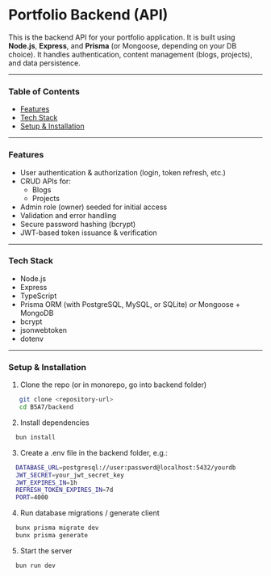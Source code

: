 # Portfolio Backend (API)

This is the backend API for your portfolio application. It is built using **Node.js**, **Express**, and **Prisma** (or Mongoose, depending on your DB choice). It handles authentication, content management (blogs, projects), and data persistence.

---

### Table of Contents

- [Features](#features)  
- [Tech Stack](#tech-stack)  
- [Setup & Installation](#setup--installation)  

---

### Features

- User authentication & authorization (login, token refresh, etc.)  
- CRUD APIs for:
  - Blogs  
  - Projects  
- Admin role (owner) seeded for initial access  
- Validation and error handling  
- Secure password hashing (bcrypt)  
- JWT-based token issuance & verification  

---

### Tech Stack

- Node.js  
- Express  
- TypeScript
- Prisma ORM (with PostgreSQL, MySQL, or SQLite) *or* Mongoose + MongoDB  
- bcrypt  
- jsonwebtoken  
- dotenv  

---

### Setup & Installation

1. Clone the repo (or in monorepo, go into backend folder)  

```bash
   git clone <repository-url>
   cd B5A7/backend
```

2. Install dependencies

```bash
  bun install
```

3. Create a .env file in the backend folder, e.g.:

```bash
  DATABASE_URL=postgresql://user:password@localhost:5432/yourdb
  JWT_SECRET=your_jwt_secret_key
  JWT_EXPIRES_IN=1h
  REFRESH_TOKEN_EXPIRES_IN=7d
  PORT=4000
```

4. Run database migrations / generate client

```bash
  bunx prisma migrate dev
  bunx prisma generate
```

5. Start the server

```bash
  bun run dev
```